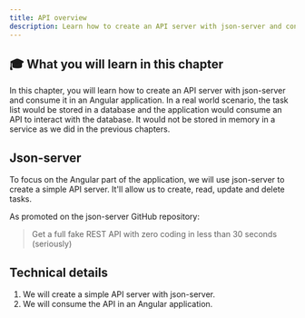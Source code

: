 ```yaml
---
title: API overview
description: Learn how to create an API server with json-server and consume it in an Angular application.
---
```


## 	🎓 What you will learn in this chapter

In this chapter, you will learn how to create an API server with json-server and consume it in an Angular application.
In a real world scenario, the task list would be stored in a database and the application would consume an API to interact with the database.
It would not be stored in memory in a service as we did in the previous chapters.

## Json-server

To focus on the Angular part of the application, we will use json-server to create a simple API server.
It'll allow us to create, read, update and delete tasks.

As promoted on the json-server GitHub repository:

> Get a full fake REST API with zero coding in less than 30 seconds (seriously)

## Technical details

1. We will create a simple API server with json-server.
2. We will consume the API in an Angular application.
